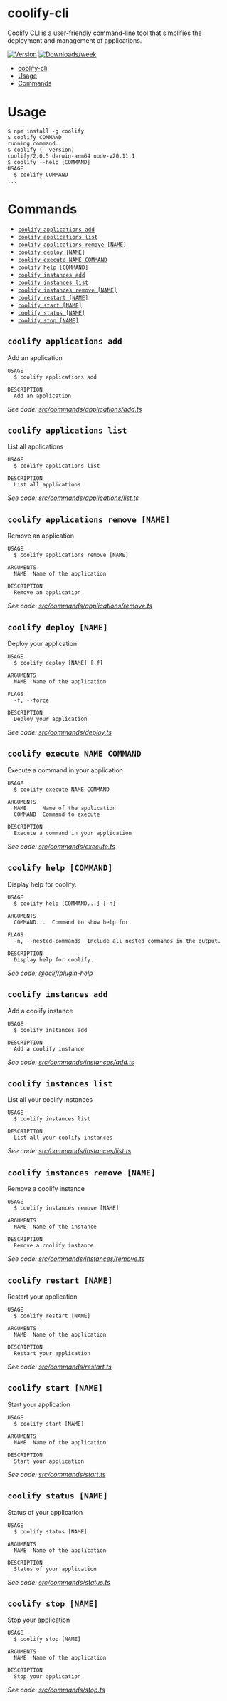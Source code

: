 # coolify-cli

Coolify CLI is a user-friendly command-line tool that simplifies the deployment and management of applications.

[![Version](https://img.shields.io/npm/v/coolify-cli.svg)](https://npmjs.org/package/coolify-cli)
[![Downloads/week](https://img.shields.io/npm/dw/coolify-cli.svg)](https://npmjs.org/package/coolify-cli)

<!-- toc -->

-   [coolify-cli](#coolify-cli)
-   [Usage](#usage)
-   [Commands](#commands)
<!-- tocstop -->

# Usage

<!-- usage -->

```sh-session
$ npm install -g coolify
$ coolify COMMAND
running command...
$ coolify (--version)
coolify/2.0.5 darwin-arm64 node-v20.11.1
$ coolify --help [COMMAND]
USAGE
  $ coolify COMMAND
...
```

<!-- usagestop -->

# Commands

<!-- commands -->

-   [`coolify applications add`](#coolify-applications-add)
-   [`coolify applications list`](#coolify-applications-list)
-   [`coolify applications remove [NAME]`](#coolify-applications-remove-name)
-   [`coolify deploy [NAME]`](#coolify-deploy-name)
-   [`coolify execute NAME COMMAND`](#coolify-execute-name-command)
-   [`coolify help [COMMAND]`](#coolify-help-command)
-   [`coolify instances add`](#coolify-instances-add)
-   [`coolify instances list`](#coolify-instances-list)
-   [`coolify instances remove [NAME]`](#coolify-instances-remove-name)
-   [`coolify restart [NAME]`](#coolify-restart-name)
-   [`coolify start [NAME]`](#coolify-start-name)
-   [`coolify status [NAME]`](#coolify-status-name)
-   [`coolify stop [NAME]`](#coolify-stop-name)

## `coolify applications add`

Add an application

```
USAGE
  $ coolify applications add

DESCRIPTION
  Add an application
```

_See code: [src/commands/applications/add.ts](https://github.com/Luca-Sordetti/coolify-cli/blob/v2.0.5/src/commands/applications/add.ts)_

## `coolify applications list`

List all applications

```
USAGE
  $ coolify applications list

DESCRIPTION
  List all applications
```

_See code: [src/commands/applications/list.ts](https://github.com/Luca-Sordetti/coolify-cli/blob/v2.0.5/src/commands/applications/list.ts)_

## `coolify applications remove [NAME]`

Remove an application

```
USAGE
  $ coolify applications remove [NAME]

ARGUMENTS
  NAME  Name of the application

DESCRIPTION
  Remove an application
```

_See code: [src/commands/applications/remove.ts](https://github.com/Luca-Sordetti/coolify-cli/blob/v2.0.5/src/commands/applications/remove.ts)_

## `coolify deploy [NAME]`

Deploy your application

```
USAGE
  $ coolify deploy [NAME] [-f]

ARGUMENTS
  NAME  Name of the application

FLAGS
  -f, --force

DESCRIPTION
  Deploy your application
```

_See code: [src/commands/deploy.ts](https://github.com/Luca-Sordetti/coolify-cli/blob/v2.0.5/src/commands/deploy.ts)_

## `coolify execute NAME COMMAND`

Execute a command in your application

```
USAGE
  $ coolify execute NAME COMMAND

ARGUMENTS
  NAME     Name of the application
  COMMAND  Command to execute

DESCRIPTION
  Execute a command in your application
```

_See code: [src/commands/execute.ts](https://github.com/Luca-Sordetti/coolify-cli/blob/v2.0.5/src/commands/execute.ts)_

## `coolify help [COMMAND]`

Display help for coolify.

```
USAGE
  $ coolify help [COMMAND...] [-n]

ARGUMENTS
  COMMAND...  Command to show help for.

FLAGS
  -n, --nested-commands  Include all nested commands in the output.

DESCRIPTION
  Display help for coolify.
```

_See code: [@oclif/plugin-help](https://github.com/oclif/plugin-help/blob/v6.2.11/src/commands/help.ts)_

## `coolify instances add`

Add a coolify instance

```
USAGE
  $ coolify instances add

DESCRIPTION
  Add a coolify instance
```

_See code: [src/commands/instances/add.ts](https://github.com/Luca-Sordetti/coolify-cli/blob/v2.0.5/src/commands/instances/add.ts)_

## `coolify instances list`

List all your coolify instances

```
USAGE
  $ coolify instances list

DESCRIPTION
  List all your coolify instances
```

_See code: [src/commands/instances/list.ts](https://github.com/Luca-Sordetti/coolify-cli/blob/v2.0.5/src/commands/instances/list.ts)_

## `coolify instances remove [NAME]`

Remove a coolify instance

```
USAGE
  $ coolify instances remove [NAME]

ARGUMENTS
  NAME  Name of the instance

DESCRIPTION
  Remove a coolify instance
```

_See code: [src/commands/instances/remove.ts](https://github.com/Luca-Sordetti/coolify-cli/blob/v2.0.5/src/commands/instances/remove.ts)_

## `coolify restart [NAME]`

Restart your application

```
USAGE
  $ coolify restart [NAME]

ARGUMENTS
  NAME  Name of the application

DESCRIPTION
  Restart your application
```

_See code: [src/commands/restart.ts](https://github.com/Luca-Sordetti/coolify-cli/blob/v2.0.5/src/commands/restart.ts)_

## `coolify start [NAME]`

Start your application

```
USAGE
  $ coolify start [NAME]

ARGUMENTS
  NAME  Name of the application

DESCRIPTION
  Start your application
```

_See code: [src/commands/start.ts](https://github.com/Luca-Sordetti/coolify-cli/blob/v2.0.5/src/commands/start.ts)_

## `coolify status [NAME]`

Status of your application

```
USAGE
  $ coolify status [NAME]

ARGUMENTS
  NAME  Name of the application

DESCRIPTION
  Status of your application
```

_See code: [src/commands/status.ts](https://github.com/Luca-Sordetti/coolify-cli/blob/v2.0.5/src/commands/status.ts)_

## `coolify stop [NAME]`

Stop your application

```
USAGE
  $ coolify stop [NAME]

ARGUMENTS
  NAME  Name of the application

DESCRIPTION
  Stop your application
```

_See code: [src/commands/stop.ts](https://github.com/Luca-Sordetti/coolify-cli/blob/v2.0.5/src/commands/stop.ts)_

<!-- commandsstop -->
